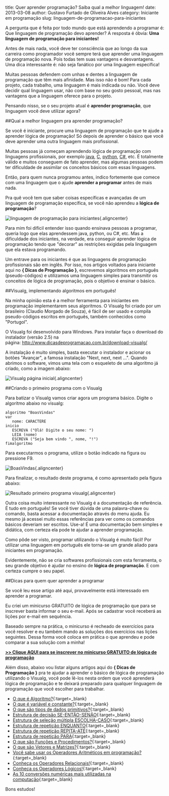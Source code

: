 title: Quer aprender programação? Saiba qual a melhor linguagem!
date: 2013-03-08
author: Gustavo Furtado de Oliveira Alves
category: Iniciante em programação
slug: linguagem-de-programacao-para-iniciantes

A pergunta que é feita por todo mundo que está aprendendo a programar é:
Que linguagem de programação devo aprender? A resposta é óbvia: **Uma
linguagem de programação para iniciantes!**

Antes de mais nada, você deve ter consciência que ao longo da sua
carreira como programador você sempre terá que aprender uma linguagem
de programação nova. Pois todas tem suas vantagens e desvantagens. Uma
dica interessante é: não seja fanático por uma linguagem específica!

Muitas pessoas defendem com unhas e dentes a linguagem de programação
que têm mais afinidade. Mas isso não é bom! Para cada projeto, cada
trabalho, uma linguagem é mais indicada ou não. Você deve decidir qual
linguagem usar, não com base no seu gosto pessoal, mas nas vantagens que a
linguagem oferece para o projeto.

Pensando nisso, se o seu projeto atual é **aprender programação**,
que linguagem você deve utilizar agora?

##Qual a melhor linguagem pra aprender programação?

Se você é iniciante, procure uma linguagem de programação que te ajude a
aprender lógica de programação! Só depois de aprender o básico que você
deve aprender uma outra linguagem mais profissional.

Muitas pessoas já
começam aprendendo lógica de programação com linguagens profissionais,
por exemplo <span style="text-decoration: underline;">java</span>,
<span style="text-decoration: underline;">C</span>, <span style="text-decoration: underline;">python</span>, <span
style="text-decoration: underline;">C\#</span>, etc. É totalmente válido
e muitos conseguem de fato aprender, mas algumas pessoas podem ter
dificuldade de assimilar os conceitos básicos com essas linguagens.

Então, para quem nunca programou antes, indico fortemente que comece com
uma linguagem que o ajude **aprender a programar** antes de mais nada.

Pra quê você tem que saber coisas específicas e avançadas de um linguagem de programação específica,
se você não aprendeu a **lógica de programação**?

![linguagem de programação para
iniciantes](/images/linguagem-de-programacao-para-iniciantes/linguagem-de-programação.jpg){.aligncenter}

Para mim foi difícil entender isso quando ensinava pessoas a programar,
queria logo que elas aprendessem java, python, ou C\#, etc. Mas a dificuldade
dos iniciantes, na verdade, era conseguir aprender lógica de programação tendo que
"decorar" as restrições exigidas pela linguagem que ela estava programando.

Um entrave para os iniciantes é que as linguagens de programação profissionais são em inglês. Por isso, nos artigos
voltados para iniciante aqui no **{ Dicas de Programação }**,
escrevemos algoritmos em português (pseudo-códigos) e utilizamos uma
linguagem simples para transmitir os conceitos de lógica de programação,
pois o objetivo é ensinar o básico.

##Visualg, implementando algoritmos em português!

Na minha opinião esta é a melhor ferramenta para iniciantes em
programação implementarem seus algoritmos. O Visualg foi criado por um
brasileiro (Claudio Morgado de Souza), é fácil de ser usado e compila
pseudo-códigos escritos em português, também conhecidos como "Portugol".

O Visualg foi desenvolvido para Windows. Para instalar faça o download
do instalador (versão 2.5) na
página: <http://www.dicasdeprogramacao.com.br/download-visualg/>

A instalação é muito simples, basta executar o instalador e acionar os
botões "Avançar", a famosa instalação "Next, next, next ...". Quando
abrimos o software, vimos uma tela com o esqueleto de uma algoritmo já
criado, como a imagem abaixo:

![Visualg página
inicial](/images/linguagem-de-programacao-para-iniciantes/Visualg-página-inicial.png){.aligncenter}

##Criando o primeiro programa com o Visualg

Para batizar o Visualg vamos criar agora um programa básico. Digite o
algoritmo abaixo no visualg:

```
algoritmo "BoasVindas"
var
   nome: CARACTERE
inicio
   ESCREVA ("Olá! Digite o seu nome: ")
   LEIA (nome)
   ESCREVA ("Seja bem vindo ", nome, "!")
fimalgoritmo
```

Para executarmos o programa, utilize o botão indicado na figura ou
pressione F9.

![BoasVindas](/images/linguagem-de-programacao-para-iniciantes/BoasVindas.png){.aligncenter}

Para finalizar, o resultado deste programa, é como apresentado pela
figura abaixo:

![Resultado primeiro programa
visualg](/images/linguagem-de-programacao-para-iniciantes/Resultado-primeiro-programa-visualg.png){.aligncenter}

Outra coisa muito interessante no Visualg é a documentação de
referência. É tudo em português! Se você tiver dúvida de uma
palavra-chave ou comando, basta acessar a documentação através do menu
ajuda. Eu mesmo já acessei muito essas referências para ver como os
comandos básicos deveriam ser escritos. Use-a! É uma documentação bem
simples e didática, com certeza ela pode te ajudar a aprender
programação.

Como pôde ser visto, programar utilizando o Visualg é muito fácil! Por
utilizar uma linguagem em português ele torna-se um grande aliado para
iniciantes em programação.

Evidentemente, não se cria softwares
profissionais com esta ferramenta, o seu grande objetivo é ajudar no
ensino de **lógica de programação**. E com certeza cumpre o seu papel.

##Dicas para quem quer aprender a programar

Se você leu esse artigo até aqui, provavelmente está interessado em
aprender a programar.

Eu criei um minicurso GRATUITO de lógica de programação
que para se inscrever basta informar o seu e-mail. Após se
cadastrar você receberá as lições por e-mail em sequência.

Baseado sempre na prática, o minicurso é recheado de exercícios
para você resolver e eu também mando as soluções dos exercícios
nas lições seguintes. Dessa forma você
coloca em prática o que aprendeu e pode comparar a sua solução com a
minha!

**[&gt;&gt; Clique AQUI para se inscrever no minicurso GRATUITO de
lógica de programação](http://mclp.dicasdeprogramacao.com.br)**

Além disso, abaixo vou listar alguns artigos aqui do **{ Dicas de
Programação }** pra te ajudar a aprender o básico de lógica de
programação utilizando o Visualg, você pode lê-los nesta ordem que você
aprenderá lógica de programação e te deixará preparado para
qualquer linguagem de programação que você escolher para trabalhar.  

-   <span style="line-height: 13px;">[O que é
    Algoritmo?](http://www.dicasdeprogramacao.com.br/o-que-e-algoritmo/ "O que é Algoritmo?"){:target=\_blank}</span>
-   [O que é variável e
    constante?](http://www.dicasdeprogramacao.com.br/o-que-e-variavel-e-constante/ "O que é variável e constante?"){:target=\_blank}
-   [O que são tipos de dados
    primitivos?](http://www.dicasdeprogramacao.com.br/tipos-de-dados-primitivos/ "O que são tipos de dados primitivos?"){:target=\_blank}
-   [Estrutura de decisão
    SE-ENTÃO-SENÃO](http://www.dicasdeprogramacao.com.br/estrutura-de-decisao-se-entao-senao/ "Estrutura de decisão SE-ENTÃO-SENÃO"){:target=\_blank}
-   [Estrutura de seleção múltipla
    ESCOLHA-CASO](http://www.dicasdeprogramacao.com.br/estrutura-de-selecao-multipla-escolha-caso/ "Estrutura de seleção multipla ESCOLHA-CASO"){:target=\_blank}
-   [Estrutura de repetição
    ENQUANTO](http://www.dicasdeprogramacao.com.br/estrutura-de-repeticao-enquanto/ "Estrutura de repetição ENQUANTO"){:target=\_blank}
-   [Estrutura de repetição
    REPITA-ATÉ](http://www.dicasdeprogramacao.com.br/estrutura-de-repeticao-repita-ate/ "Estrutura de repetição REPITA-ATÉ"){:target=\_blank}
-   [Estrutura de repetição
    PARA](http://www.dicasdeprogramacao.com.br/estrutura-de-repeticao-para/ "Estrutura de repetição PARA"){:target=\_blank}
-   [O que são Funções e
    Procedimentos?](http://www.dicasdeprogramacao.com.br/o-que-sao-funcoes-e-procedimentos/ "O que são Funções e Procedimentos?"){:target=\_blank}
-   [O que são Vetores e
    Matrizes?](http://www.dicasdeprogramacao.com.br/o-que-sao-vetores-e-matrizes-arrays/ "O que são Vetores e Matrizes (arrays)"){:target=\_blank}
-   [Você sabe usar os Operadores Aritméticos em
    programação?](http://www.dicasdeprogramacao.com.br/operadores-aritmeticos/ "Você sabe usar os Operadores Aritméticos em programação?"){:target=\_blank}
-   [Conheça os Operadores
    Relacionais!](http://www.dicasdeprogramacao.com.br/operadores-relacionais/ "Conheça os Operadores Relacionais!"){:target=\_blank}
-   [Conheça os Operadores
    Lógicos!](http://www.dicasdeprogramacao.com.br/operadores-logicos/ "Conheça os operadores lógicos!"){:target=\_blank}
-   [As 10 conversões numéricas mais utilizadas na
    computação](http://www.dicasdeprogramacao.com.br/as-10-conversoes-numericas-mais-utilizadas-na-computacao/ "As 10 conversões numéricas mais utilizadas na computação"){:target=\_blank}

Bons estudos!
